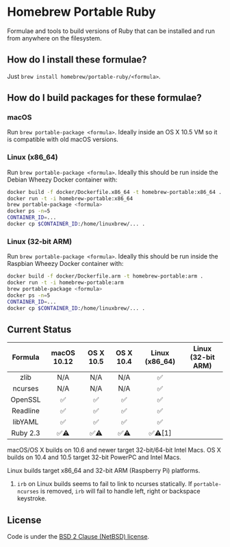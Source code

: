 # Homebrew Portable Ruby
Formulae and tools to build versions of Ruby that can be installed and run from anywhere on the filesystem.

## How do I install these formulae?
Just `brew install homebrew/portable-ruby/<formula>`.

## How do I build packages for these formulae?
### macOS
Run `brew portable-package <formula>`. Ideally inside an OS X 10.5 VM so it is compatible with old macOS versions.

### Linux (x86_64)
Run `brew portable-package <formula>`. Ideally this should be run inside the Debian Wheezy Docker container with:
```bash
docker build -f docker/Dockerfile.x86_64 -t homebrew-portable:x86_64 .
docker run -t -i homebrew-portable:x86_64
brew portable-package <formula>
docker ps -n=5
CONTAINER_ID=...
docker cp $CONTAINER_ID:/home/linuxbrew/... .
```

### Linux (32-bit ARM)
Run `brew portable-package <formula>`. Ideally this should be run inside the Raspbian Wheezy Docker container with:
```bash
docker build -f docker/Dockerfile.arm -t homebrew-portable:arm .
docker run -t -i homebrew-portable:arm
brew portable-package <formula>
docker ps -n=5
CONTAINER_ID=...
docker cp $CONTAINER_ID:/home/linuxbrew/... .
```

## Current Status

| Formula | macOS 10.12 | OS X 10.5 | OS X 10.4 | Linux (x86_64) | Linux (32-bit ARM) |
| :-: | :-: | :-: | :-: | :-: | :-: |
| zlib | N/A | N/A | N/A | :white_check_mark: | |
| ncurses | N/A | N/A | N/A | :white_check_mark: | |
| OpenSSL | :white_check_mark: | :white_check_mark: | :white_check_mark: | :white_check_mark: | |
| Readline | :white_check_mark: | :white_check_mark: | :white_check_mark: | :white_check_mark: | |
| libYAML | :white_check_mark: | :white_check_mark: | :white_check_mark: | :white_check_mark: | |
| Ruby 2.3 | :white_check_mark::warning: | :white_check_mark::warning: | :white_check_mark::warning: | :white_check_mark::warning:[1] | |

macOS/OS X builds on 10.6 and newer target 32-bit/64-bit Intel Macs. OS X builds on 10.4 and 10.5 target 32-bit PowerPC and Intel Macs.

Linux builds target x86_64 and 32-bit ARM (Raspberry Pi) platforms.

1. `irb` on Linux builds seems to fail to link to ncurses statically. If `portable-ncurses` is removed, `irb` will fail to handle left, right or backspace keystroke.


## License

Code is under the [BSD 2 Clause (NetBSD) license](https://github.com/Homebrew/homebrew-portable-ruby/blob/master/LICENSE.txt).
